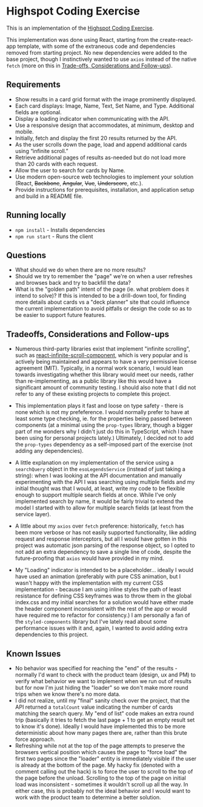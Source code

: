 # Highspot Coding Exercise
This is an implementation of the [Highspot Coding Exercise](https://engage.highspot.com/viewer/60a598f36a3b110e630aa8f8?iid=5e176b33b7b739132a2aec0e&source=email.untracked).

This implementation was done using React, starting from the create-react-app template, with some of the extraneous code and dependencies removed from starting project. No new dependencies were added to the base project, though I instinctively wanted to use `axios` instead of the native `fetch` (more on this in [Trade-offs, Considerations and Follow-ups](#trade-offs,-considerations-and-follow-ups)).

## Requirements
* Show results in a card grid format with the image prominently displayed.
* Each card displays: Image, Name, Text, Set Name, and Type. Additional fields are optional.
* Display a loading indicator when communicating with the API.
* Use a responsive design that accommodates, at minimum, desktop and mobile.
* Initially, fetch and display the first 20 results returned by the API.
* As the user scrolls down the page, load and append additional cards using “infinite scroll.”
* Retrieve additional pages of results as-needed but do not load more than 20 cards with each request.
* Allow the user to search for cards by Name.
* Use modern open-source web technologies to implement your solution (React, ~~Backbone~~, ~~Angular~~, ~~Vue~~, ~~Underscore~~, etc.).
* Provide instructions for prerequisites, installation, and application setup and build in a README file.

## Running locally
* `npm install` - Installs dependencies
* `npm run start` - Runs the client

## Questions
* What should we do when there are no more results?
* Should we try to remember the "page" we're on when a user refreshes and browses back and try to backfill the data?
* What is the "golden path" intent of the page (ie. what problem does it intend to solve)? If this is intended to be a drill-down tool, for finding more details about cards vs a "deck planner" site that could influence the current implementation to avoid pitfalls or design the code so as to be easier to support future features.

## Tradeoffs, Considerations and Follow-ups
* Numerous third-party libraries exist that implement "infinite scrolling", such as [react-infinite-scroll-component](https://github.com/ankeetmaini/react-infinite-scroll-component#readme), which is very popular and is actively being maintained and appears to have a very permissive license agreement (MIT). Typically, in a normal work scenario, I would lean towards investigating whether this library would meet our needs, rather than re-implementing, as a public library like this would have a significant amount of community testing. I should also note that I did not refer to any of these existing projects to complete this project.

* This implementation plays it fast and loose on type safety - there is none which is not my prefeference. I would normally prefer to have at least some type checking, ie. for the properties being passed between components (at a minimal using the `prop-types` library, though a bigger part of me wonders why I didn't just do this in TypeScript, which I have been using for personal projects lately.) Ultimately, I decided not to add the `prop-types` dependency as a self-imposed part of the exercise (not adding any dependencies).

* A little explanation on my implementation of the service using a `searchQuery` object in the `esoLegendsService` (instead of just taking a string): when I was looking at the API documentation and manually experimenting with the API I was searching using multiple fields and my initial thought was that I would, at least, write my code to be flexible enough to support multiple search fields at once. While I've only implemented search by name, it would be fairly trivial to extend the model I started with to allow for multiple search fields (at least from the service layer).

* A little about my `axios` over `fetch` preference: historically, `fetch` has been more verbose or has not easily supported functionality, like adding request and response interceptors, but all I would have gotten in this project was automatic json parsing of the response object, so I opted to not add an extra dependency to save a single line of code, despite the future-proofing that `axios` would have provided in my mind.

* My "Loading" indicator is intended to be a placeholder... ideally I would have used an animation (preferably with pure CSS animation, but I wasn't happy with the implementation with my current CSS implementation - because I am using inline styles the path of least resistance for defining CSS keyframes was to throw them in the global index.css and my initial searches for a solution would have either made the header component inconsistent with the rest of the app or would have required me to refactor for consistency.) I am personally a fan of the `styled-components` library but I've lately read about some performance issues with it and, again, I wanted to avoid adding extra dependencies to this project.

## Known Issues
* No behavior was specified for reaching the "end" of the results - normally I'd want to check with the product team (design, ux and PM) to verify what behavior we want to implement when we run out of results but for now I'm just hiding the "loader" so we don't make more round trips when we know there's no more data.
* I did not realize, until my "final" sanity check over the project, that the API returned a `totalCount` value indicating the number of cards matching the search query. My "end of list" code makes an extra round trip (basically it tries to fetch the last page + 1 to get an empty result set to know it's done). Ideally I would have implemented this to be more deterministic about how many pages there are, rather than this brute force approach.
* Refreshing while not at the top of the page attempts to preserve the browsers vertical position which causes the page to "force load" the first two pages since the "loader" entity is immediately visible if the user is already at the bottom of the page. My hacky fix (denoted with a comment calling out the hack) is to force the user to scroll to the top of the page before the unload. Scrolling to the top of the page on initial load was inconsistent - sometimes it wouldn't scroll up all the way. In either case, this is probably not the ideal behavior and I would want to work with the product team to determine a better solution.
